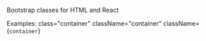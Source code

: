 Bootstrap classes for HTML and React

Examples:
class="container"
className="container"
className={`container`}
